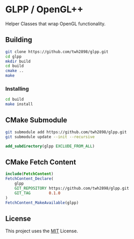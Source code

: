 # GLPP / OpenGL++

Helper Classes that wrap OpenGL functionality.

## Building

```sh
git clone https://github.com/twh2898/glpp.git
cd glpp
mkdir build
cd build
cmake ..
make
```

### Installing

```sh
cd build
make install
```

## CMake Submodule

```sh
git submodule add https://github.com/twh2898/glpp.git
git submodule update --init --recursive
```

```cmake
add_subdirectory(glpp EXCLUDE_FROM_ALL)
```

## CMake Fetch Content

```cmake
include(FetchContent)
FetchContent_Declare(
    glpp
    GIT_REPOSITORY https://github.com/twh2898/glpp.git
    GIT_TAG        0.1.0
)
FetchContent_MakeAvailable(glpp)
```

## License

This project uses the [MIT](LICENSE) License.